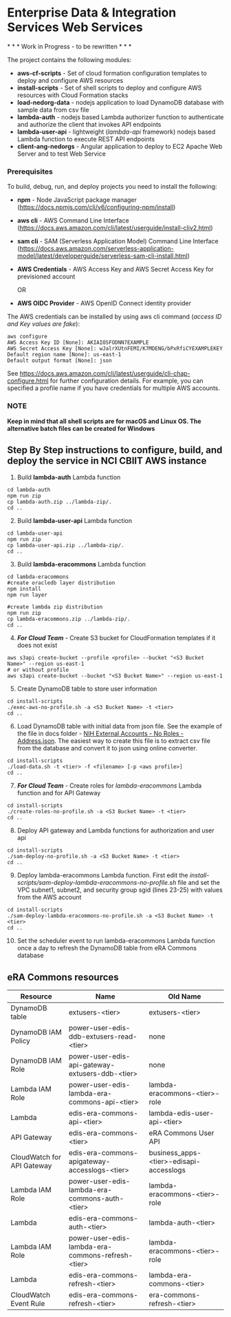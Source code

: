 # Enterprise Data & Integration Services Web Services

\* * * Work in Progress - to be rewritten * * *

The project contains the following modules:
* **aws-cf-scripts** - Set of cloud formation configuration templates to deploy and configure AWS resources
* **install-scripts** - Set of shell scripts to deploy and configure AWS resources with Cloud Formation stacks
* **load-nedorg-data** - nodejs application to load DynamoDB database with sample data from csv file
* **lambda-auth** - nodejs based Lambda authorizer function to authenticate and authorize the client that invokes API endpoints
* **lambda-user-api** - lightweight (*lambda-api* framework) nodejs based Lambda function to execute REST API endpoints
* **client-ang-nedorgs** - Angular application to deploy to EC2 Apache Web Server and to test Web Service

### Prerequisites

To build, debug, run, and deploy projects you need to install the following:

* **npm** - Node JavaScript package manager (https://docs.npmjs.com/cli/v6/configuring-npm/install)
* **aws cli** - AWS Command Line Interface (https://docs.aws.amazon.com/cli/latest/userguide/install-cliv2.html)
* **sam cli** - SAM (Serverless Application Model) Command Line Interface (https://docs.aws.amazon.com/serverless-application-model/latest/developerguide/serverless-sam-cli-install.html) 
* **AWS Credentials** - AWS Access Key and AWS Secret Access Key for previsioned account
  
    OR
* **AWS OIDC Provider** - AWS OpenID Connect identity provider

The AWS credentials can be installed by using aws cli command (*access ID and Key values are fake*):
```
aws configure
AWS Access Key ID [None]: AKIAIOSFODNN7EXAMPLE
AWS Secret Access Key [None]: wJalrXUtnFEMI/K7MDENG/bPxRfiCYEXAMPLEKEY
Default region name [None]: us-east-1
Default output format [None]: json
```

See https://docs.aws.amazon.com/cli/latest/userguide/cli-chap-configure.html for further configuration details.  For example, you can specified a profile name if you have credentials for multiple AWS accounts.

### NOTE
**Keep in mind that all shell scripts are for macOS and Linux OS.  The alternative batch files can be created for Windows**

## Step By Step instructions to configure, build, and deploy the service in NCI CBIIT AWS instance

1. Build **lambda-auth** Lambda function
```shell
cd lambda-auth
npm run zip
cp lambda-auth.zip ../lambda-zip/.
cd ..
```
2. Build **lambda-user-api** Lambda function
```shell
cd lambda-user-api
npm run zip
cp lambda-user-api.zip ../lambda-zip/.
cd ..
```
3. Build **lambda-eracommons** Lambda function
```shell
cd lambda-eracommons
#create oracledb layer distribution
npm install
npm run layer

#create lambda zip distribution
npm run zip
cp lambda-eracommons.zip ../lambda-zip/.
cd ..
```
4. ***For Cloud Team*** - Create S3 bucket for CloudFormation templates if it does not exist
```shell
aws s3api create-bucket --profile <profile> --bucket "<S3 Bucket Name>" --region us-east-1
# or without profile
aws s3api create-bucket --bucket "<S3 Bucket Name>" --region us-east-1
```
5. Create DynamoDB table to store user information
```shell
cd install-scripts
./exec-aws-no-profile.sh -a <S3 Bucket Name> -t <tier>
cd ..
```
6. Load DynamoDB table with initial data from json file. See  the example of the file in docs folder - [NIH External Accounts - No Roles - Address.json](/docs/NIH%20External%20Accounts%20-%20No%20Roles%20-%20Address.json).
The easiest way to create this file is to extract csv file from the database and convert it to json using online converter.
```shell
cd install-scripts
./load-data.sh -t <tier> -f <filename> [-p <aws profile>]
cd ..
```
7. ***For Cloud Team*** - Create roles for *lambda-eracommons* Lambda function and for API Gateway
```shell
cd install-scripts
./create-roles-no-profile.sh -a <S3 Bucket Name> -t <tier>
cd ..
```
8. Deploy API gateway and Lambda functions for authorization and user api
```shell
cd install-scripts
./sam-deploy-no-profile.sh -a <S3 Bucket Name> -t <tier>
cd ..
```
9. Deploy lambda-eracommons Lambda function. First edit the *install-scripts/sam-deploy-lambda-eracommons-no-profile.sh* file
and set the VPC subnet1, subnet2, and security group sgid (lines 23-25) with values from the AWS account
```shell
cd install-scripts
./sam-deploy-lambda-eracommons-no-profile.sh -a <S3 Bucket Name> -t <tier>
cd ..
```
10. Set the scheduler event to run lambda-eracommons Lambda function once a day to refresh the DynamoDB table from eRA Commons database

## eRA Commons resources

| Resource                   | Name                                               | Old Name                                 |
|----------------------------|----------------------------------------------------|------------------------------------------|
| DynamoDB table             | extusers-\<tier>                                   | extusers-\<tier>                         |
| DynamoDB IAM Policy        | power-user-edis-ddb-extusers-read-\<tier>          | none                                     |
| DynamoDB IAM Role          | power-user-edis-api-gateway-extusers-ddb-\<tier>   | none                                     |
| Lambda IAM Role            | power-user-edis-lambda-era-commons-api-\<tier>     | lambda-eracommons-\<tier>-role           |
| Lambda                     | edis-era-commons-api-\<tier>                       | lambda-edis-user-api-\<tier>             |
| API Gateway                | edis-era-commons-\<tier>                           | eRA Commons User API                     |
| CloudWatch for API Gateway | edis-era-commons-apigateway-accesslogs-\<tier>     | business_apps-\<tier>-edisapi-accesslogs |
| Lambda IAM Role            | power-user-edis-lambda-era-commons-auth-\<tier>    | lambda-eracommons-\<tier>-role           |
| Lambda                     | edis-era-commons-auth-\<tier>                      | lambda-auth-\<tier>                      |
| Lambda IAM Role            | power-user-edis-lambda-era-commons-refresh-\<tier> | lambda-eracommons-\<tier>-role           |
| Lambda                     | edis-era-commons-refresh-\<tier>                   | lambda-era-commons-\<tier>               |
| CloudWatch Event Rule      | edis-era-commons-refresh-\<tier>                   | era-commons-refresh-\<tier>              |

